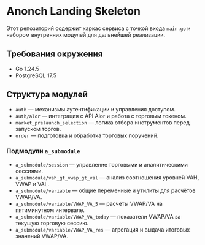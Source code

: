 # Anonch Landing Skeleton

Этот репозиторий содержит каркас сервисa с точкой входа `main.go` и набором внутренних модулей для дальнейшей реализации.

## Требования окружения
- Go 1.24.5
- PostgreSQL 17.5

## Структура модулей
- `auth` — механизмы аутентификации и управления доступом.
- `auth/alor` — интеграция с API Alor и работа с торговым токеном.
- `market_prelaunch_selection` — логика отбора инструментов перед запуском торгов.
- `order` — подготовка и обработка торговых поручений.

### Подмодули `a_submodule`
- `a_submodule/session` — управление торговыми и аналитическими сессиями.
- `a_submodule/vah_gt_vwap_gt_val` — анализ соотношения уровней VAH, VWAP и VAL.
- `a_submodule/variable` — общие переменные и утилиты для расчётов VWAP/VA.
- `a_submodule/variable/VWAP_VA_5` — расчёты VWAP/VA на пятиминутном интервале.
- `a_submodule/variable/VWAP_VA_today` — показатели VWAP/VA за текущую торговую сессию.
- `a_submodule/variable/VWAP_VA_res` — агрегация и выдача итоговых значений VWAP/VA.
